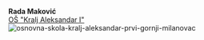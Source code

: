 **Rada Maković**\
[OŠ "Kralj Aleksandar I"](http://www.kraljaleksandargm.edu.rs/) \
![osnovna-skola-kralj-aleksandar-prvi-gornji-milanovac](https://user-images.githubusercontent.com/125125026/218257754-a31cc4e6-f7d2-4cba-94bb-ac4a3dade935.jpg)

